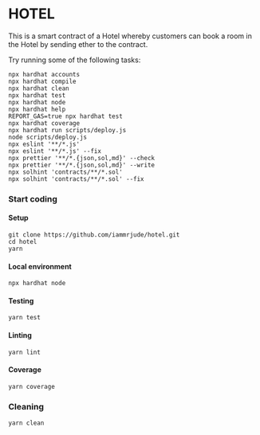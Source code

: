 # HOTEL

This is a smart contract of a Hotel whereby customers can book a room in the Hotel
by sending ether to the contract.

Try running some of the following tasks:

```shell
npx hardhat accounts
npx hardhat compile
npx hardhat clean
npx hardhat test
npx hardhat node
npx hardhat help
REPORT_GAS=true npx hardhat test
npx hardhat coverage
npx hardhat run scripts/deploy.js
node scripts/deploy.js
npx eslint '**/*.js'
npx eslint '**/*.js' --fix
npx prettier '**/*.{json,sol,md}' --check
npx prettier '**/*.{json,sol,md}' --write
npx solhint 'contracts/**/*.sol'
npx solhint 'contracts/**/*.sol' --fix
```

### Start coding

#### Setup

```
git clone https://github.com/iammrjude/hotel.git
cd hotel
yarn
```

#### Local environment

```
npx hardhat node
```

#### Testing

```
yarn test
```

#### Linting

```
yarn lint
```

#### Coverage

```
yarn coverage
```

### Cleaning

```
yarn clean
```
